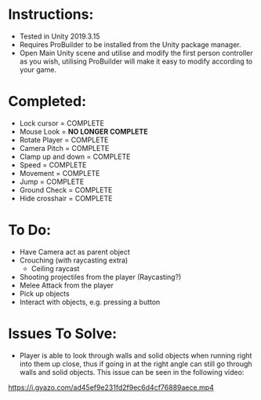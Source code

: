 # Instructions:

- Tested in Unity 2019.3.15
- Requires ProBuilder to be installed from the Unity package manager.
- Open Main Unity scene and utilise and modify the first person controller as you wish, utilising ProBuilder will make it easy to modify according to your game.


# Completed:

- Lock cursor = COMPLETE
- Mouse Look = **NO LONGER COMPLETE**
- Rotate Player = COMPLETE
- Camera Pitch = COMPLETE
- Clamp up and down = COMPLETE
- Speed = COMPLETE
- Movement = COMPLETE
- Jump = COMPLETE
- Ground Check = COMPLETE
- Hide crosshair = COMPLETE


# To Do:

- Have Camera act as parent object
- Crouching (with raycasting extra)
	- Ceiling raycast
- Shooting projectiles from the player (Raycasting?)
- Melee Attack from the player
- Pick up objects
- Interact with objects, e.g. pressing a button


# Issues To Solve:

- Player is able to look through walls and solid objects when running right into them up close, thus if going in at the right angle can still go through walls and solid objects. This issue can be seen in the following video:

https://i.gyazo.com/ad45ef9e231fd2f9ec6d4cf76889aece.mp4